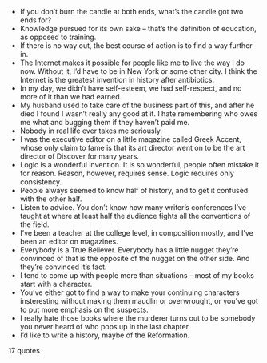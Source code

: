  - If you don’t burn the candle at both ends, what’s the candle got two ends for?
 - Knowledge pursued for its own sake – that’s the definition of education, as opposed to training.
 - If there is no way out, the best course of action is to find a way further in.
 - The Internet makes it possible for people like me to live the way I do now. Without it, I’d have to be in New York or some other city. I think the Internet is the greatest invention in history after antibiotics.
 - In my day, we didn’t have self-esteem, we had self-respect, and no more of it than we had earned.
 - My husband used to take care of the business part of this, and after he died I found I wasn’t really any good at it. I hate remembering who owes me what and bugging them if they haven’t paid me.
 - Nobody in real life ever takes me seriously.
 - I was the executive editor on a little magazine called Greek Accent, whose only claim to fame is that its art director went on to be the art director of Discover for many years.
 - Logic is a wonderful invention. It is so wonderful, people often mistake it for reason. Reason, however, requires sense. Logic requires only consistency.
 - People always seemed to know half of history, and to get it confused with the other half.
 - Listen to advice. You don’t know how many writer’s conferences I’ve taught at where at least half the audience fights all the conventions of the field.
 - I’ve been a teacher at the college level, in composition mostly, and I’ve been an editor on magazines.
 - Everybody is a True Believer. Everybody has a little nugget they’re convinced of that is the opposite of the nugget on the other side. And they’re convinced it’s fact.
 - I tend to come up with people more than situations – most of my books start with a character.
 - You’ve either got to find a way to make your continuing characters insteresting without making them maudlin or overwrought, or you’ve got to put more emphasis on the suspects.
 - I really hate those books where the murderer turns out to be somebody you never heard of who pops up in the last chapter.
 - I’d like to write a history, maybe of the Reformation.

17 quotes
